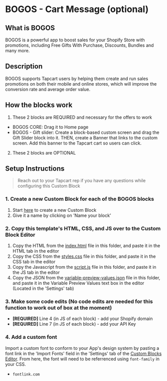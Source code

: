# BOGOS - Cart Message (optional)

## What is BOGOS
BOGOS is a powerful app to boost sales for your Shopify Store with promotions, including Free Gifts With Purchase, Discounts, Bundles and many more.

## Description
BOGOS supports Tapcart users by helping them create and run sales promotions on both their mobile and online stores, which will improve the conversion rate and average order value.

## How the blocks work
1. These 2 blocks are REQUIRED and necessary for the offers to work
- BOGOS CORE: Drag it to Home page
- BOGOS - Gift slider: Create a block-based custom screen and drag the Gift Slider block into it.  THEN, create a Banner that links to the custom screen.  Add this banner to the Tapcart cart so users can click.  

2. These 2 blocks are OPTIONAL

## Setup Instructions
> Reach out to your Tapcart rep if you have any questions while configuring this Custom Block

### 1. Create a new Custom Block for each of the BOGOS blocks
1. Start [here](https://app.tapcart.com/custom-blocks) to create a new Custom Block
2. Give it a name by clicking on 'Name your block' 

### 2. Copy this template's HTML, CSS, and JS over to the Custom Block Editor
1. Copy the HTML from the [index.html](#) file in this folder, and paste it in the HTML tab in the editor
2. Copy the CSS from the [styles.css](#) file in this folder, and paste it in the CSS tab in the editor
3. Copy the Javascript from the [script.js](#) file in this folder, and paste it in the JS tab in the editor
4. Copy the JSON from the [variable-preview-values.json](#) file in this folder, and paste it in the Variable Preview Values text box in the editor (Located in the 'Settings' tab)

### 3. Make some code edits (No code edits are needed for this function to work out of box at the moment)  
- **[REQUIRED]** Line 4 (in JS of each block) - add your Shopify domain
- **[REQUIRED]** Line 7 (in JS of each block) - add your API Key


### 4. Add a custom font
Import a custom font to conform to your App's design system by pasting a font link in the 'Import Fonts' field in the 'Settings' tab of the [Custom Blocks Editor](https://app.tapcart.com/custom-blocks). From here, the font will need to be referrenced using `font-family` in your CSS.

- `fontlink.com`



